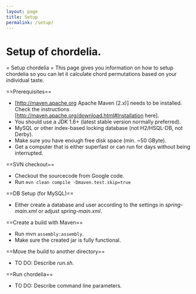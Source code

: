 ```yaml
---
layout: page
title: Setup
permalink: /setup/
---
```


# Setup of chordelia.

= Setup chordelia =
This page gives you information on how to setup chordelia so you can let it calculate chord permutations based on your individual taste.

==Prerequisites==
  * [http://maven.apache.org Apache Maven (2.x)] needs to be installed. Check the instructions [http://maven.apache.org/download.html#Installation here].
  * You should use a JDK 1.6+ (latest stable version normally preferred).
  * MySQL or other index-based locking database (not H2/HSQL-DB, not Derby).
  * Make sure you have enough free disk space (min. ~50 GByte).
  * Get a computer that is either superfast or can run for days without being interrupted.

==SVN checkout==
  * Checkout the sourcecode from Google code.
  * Run `mvn clean compile -Dmaven.test.skip=true`

==DB Setup (for MySQL)==
  * Either create a database and user according to the settings in _spring-main.xml_ or adjust _spring-main.xml_.

==Create a build with Maven==
  * Run mvn `assembly:assembly`.
  * Make sure the created jar is fully functional.

==Move the build to another directory==
  * TO DO: Describe _run.sh_.

==Run chordelia==
  * TO DO: Describe command line parameters.
